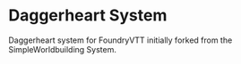 # Daggerheart System

Daggerheart system for FoundryVTT initially forked from the SimpleWorldbuilding System.